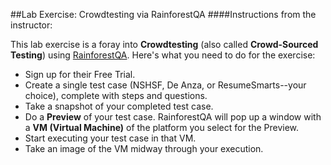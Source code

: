 ##Lab Exercise: Crowdtesting via RainforestQA
####Instructions from the instructor:

This lab exercise is a foray into **Crowdtesting** (also called **Crowd-Sourced Testing**) using [RainforestQA](https://www.rainforestqa.com/). Here's what you need to do for the exercise:

- Sign up for their Free Trial.
- Create a single test case (NSHSF, De Anza, or ResumeSmarts--your choice), complete with steps and questions. 
- Take a snapshot of your completed test case. 
- Do a **Preview** of your test case. RainforestQA will pop up a window with a **VM (Virtual Machine)** of the platform you select for the Preview.
- Start executing your test case in that VM.
- Take an image of the VM midway through your execution. 
